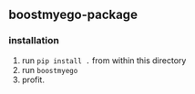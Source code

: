 ## boostmyego-package

### installation

1. run `pip install .` from within this directory
2. run `boostmyego`
3. profit.